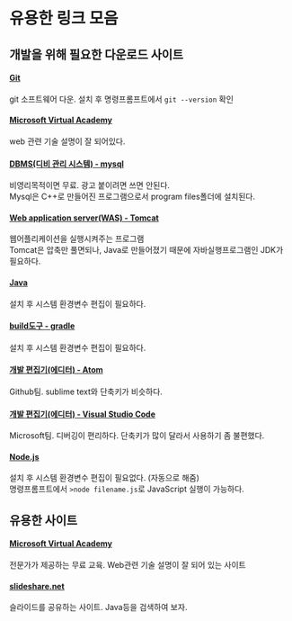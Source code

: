 # 유용한 링크 모음

## 개발을 위해 필요한 다운로드 사이트

#### [Git](https://git-scm.com/downloads) 
git 소프트웨어 다운. 설치 후 명령프롬프트에서 `git --version` 확인

#### [Microsoft Virtual Academy](https://mva.microsoft.com) 
web 관련 기술 설명이 잘 되어있다. 

#### [DBMS(디비 관리 시스템) - mysql](https://www.mysql.com)
비영리목적이면 무료. 광고 붙이려면 쓰면 안된다. <br>
Mysql은 C++로 만들어진 프로그램으로서 program files폴더에 설치된다. 

#### [Web application server(WAS) - Tomcat](http://tomcat.apache.org)
웹어플리케이션을 실행시켜주는 프로그램<br>
Tomcat은 압축만 풀면되나, Java로 만들어졌기 때문에 자바실행프로그램인 JDK가 필요하다. 

#### [Java](http://www.oracle.com/technetwork/java/javase/downloads/index.html)
설치 후 시스템 환경변수 편집이 필요하다. 

#### [build도구 - gradle](https://gradle.org)
설치 후 시스템 환경변수 편집이 필요하다. 

#### [개발 편집기(에디터) - Atom](https://atom.io)
Github팀. sublime text와 단축키가 비슷하다. 

#### [개발 편집기(에디터) - Visual Studio Code](https://www.visualstudio.com/ko)
Microsoft팀. 디버깅이 편리하다. 단축키가 많이 달라서 사용하기 좀 불편했다. 

#### [Node.js](https://nodejs.org/ko)
설치 후 시스템 환경변수 편집이 필요없다. (자동으로 해줌)<br>
명령프롬프트에서 `>node filename.js`로 JavaScript 실행이 가능하다. 

## 유용한 사이트 

#### [Microsoft Virtual Academy](https://mva.microsoft.com)
전문가가 제공하는 무료 교육. Web관련 기술 설명이 잘 되어 있는 사이트 

#### [slideshare.net](https://www.slideshare.net)
슬라이드를 공유하는 사이트. Java등을 검색하여 보자. 